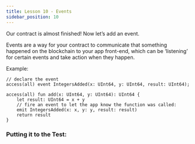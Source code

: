 ```yaml
---
title: Lesson 10 - Events
sidebar_position: 10
---
```


Our contract is almost finished! Now let’s add an event.

Events are a way for your contract to communicate that something happened on the blockchain to your app front-end, which can be ‘listening’ for certain events and take action when they happen.

Example:

```cadence
// declare the event
access(all) event IntegersAdded(x: UInt64, y: UInt64, result: UInt64);

access(all) fun add(x: UInt64, y: UInt64): UInt64 {
    let result: UInt64 = x + y
    // fire an event to let the app know the function was called:
    emit IntegersAdded(x: x, y: y, result: result)
    return result
}
```

### **Putting it to the Test:**
